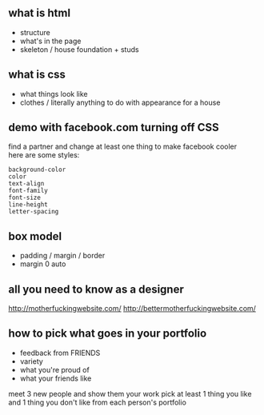 what is html
---
* structure
* what's in the page
* skeleton / house foundation + studs

what is css
---
* what things look like
* clothes / literally anything to do with appearance for a house

demo with facebook.com turning off CSS
---
find a partner and change at least one thing to make facebook cooler  
here are some styles:
```
background-color
color
text-align
font-family
font-size
line-height
letter-spacing
```

box model
---
* padding / margin / border
* margin 0 auto

all you need to know as a designer
---
http://motherfuckingwebsite.com/
http://bettermotherfuckingwebsite.com/

how to pick what goes in your portfolio
---
* feedback from FRIENDS
* variety
* what you're proud of
* what your friends like

meet 3 new people and show them your work
pick at least 1 thing you like and 1 thing you don't like from each person's portfolio  
